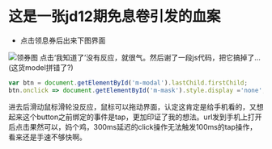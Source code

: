 # 这是一张jd12期免息卷引发的血案

- 点击领息券后出来下图界面

![领券图](http://i2.bvimg.com/605658/7ac4f7051f377099.png)
点击‘我知道了’没有反应，就很气。然后谢了一段js代码，把它搞掉了...(这货model拼错了?)

```js
var btn = document.getElementById('m-modal').lastChild.firstChild;
btn.onclick => document.getElementById('m-mask').style.display ='none';
```

进去后滑动鼠标滑轮没反应，鼠标可以拖动界面，认定这肯定是给手机看的，又想起来这个button之前绑定的事件是tap，更加印证了我的想法。url发到手机上打开后点击果然可以，妈个鸡，300ms延迟的click操作无法触发100ms的tap操作，看来还是手速不够快啊。
